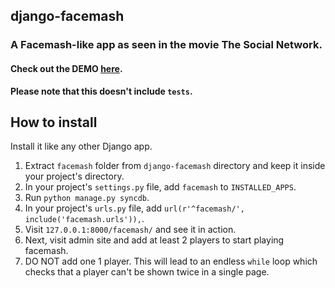## django-facemash

### A Facemash-like app as seen in the movie The Social Network.

#### Check out the DEMO **[here](http://facemash.pythonanywhere.com)**.

**Please note that this doesn't include `tests`.**

## How to install

Install it like any other Django app.

1. Extract `facemash` folder from `django-facemash` directory and keep it inside your project's directory.
2. In your project's `settings.py` file, add `facemash` to `INSTALLED_APPS`.
3. Run `python manage.py syncdb`.
4. In your project's `urls.py` file, add `url(r'^facemash/', include('facemash.urls')),`.
5. Visit `127.0.0.1:8000/facemash/` and see it in action.
6. Next, visit admin site and add at least 2 players to start playing facemash.
7. DO NOT add one 1 player. This will lead to an endless `while` loop which checks that a player can't be shown twice in a single page.
